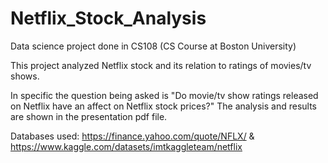 # Netflix_Stock_Analysis
Data science project done in CS108 (CS Course at Boston University)

This project analyzed Netflix stock and its relation to ratings of movies/tv shows.

In specific the question being asked is "Do movie/tv show ratings released on Netflix have an affect on Netflix stock prices?"
The analysis and results are shown in the presentation pdf file.

Databases used:
https://finance.yahoo.com/quote/NFLX/ & https://www.kaggle.com/datasets/imtkaggleteam/netflix
